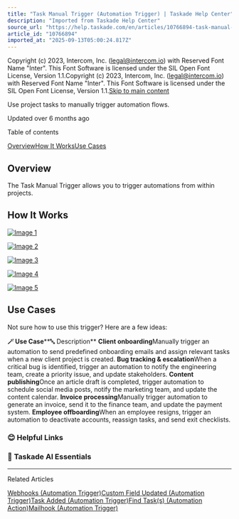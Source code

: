 ```yaml
---
title: "Task Manual Trigger (Automation Trigger) | Taskade Help Center"
description: "Imported from Taskade Help Center"
source_url: "https://help.taskade.com/en/articles/10766894-task-manual-trigger-automation-trigger"
article_id: "10766894"
imported_at: "2025-09-13T05:00:24.817Z"
---
```


Copyright (c) 2023, Intercom, Inc. (legal@intercom.io) with Reserved Font Name "Inter". This Font Software is licensed under the SIL Open Font License, Version 1.1.Copyright (c) 2023, Intercom, Inc. (legal@intercom.io) with Reserved Font Name "Inter". This Font Software is licensed under the SIL Open Font License, Version 1.1.[Skip to main content](https://help.taskade.com/en/articles/10766894-task-manual-trigger-automation-trigger#main-content)

Use project tasks to manually trigger automation flows.

Updated over 6 months ago

Table of contents

[Overview](https://help.taskade.com/en/articles/10766894-task-manual-trigger-automation-trigger#h_eb18f87f4b)[How It Works](https://help.taskade.com/en/articles/10766894-task-manual-trigger-automation-trigger#h_c47be8e7a4)[Use Cases](https://help.taskade.com/en/articles/10766894-task-manual-trigger-automation-trigger#h_fbd695f107)

Overview
--------

The Task Manual Trigger allows you to trigger automations from within projects.

How It Works
------------

[![Image 1](../../.gitbook/assets/imported/task-manual-trigger-automation-trigger-1.png)](https://downloads.intercomcdn.com/i/o/plyqw4hf/1420837401/6ba4e1ab4c5be57a8814546d3198/automation-generator-1.png?expires=1757741400&signature=5a3427324b5e2b2229bd18534d2e6548b9a1c35f64be6afe585c01c6f3d1c2f1&req=dSQlFsF9moVfWPMW1HO4zTN%2B7raavc20lsErPkrfW5%2Boy%2BdKooWKpfJRQd1h%0AYYHj%2Bb103adUdUS63Zk%3D%0A)

[![Image 2](../../.gitbook/assets/imported/task-manual-trigger-automation-trigger-2.jpg)](https://downloads.intercomcdn.com/i/o/plyqw4hf/1420820057/0824ee87be983111d41f8fbea05f/task-manual-trigger.jpg?expires=1757741400&signature=8d962cf82487c3b26f2f42e39fa5cb3c6a8573eb7ad013a32f8e9c194b2fcbea&req=dSQlFsF8nYFaXvMW1HO4zSarod6hpP6dXval9gPiM0bDaCZsgrwRV4Yzj1Cd%0A5zBnNaOrKd4MkmCwYOo%3D%0A)

[![Image 3](../../.gitbook/assets/imported/task-manual-trigger-automation-trigger-3.jpg)](https://downloads.intercomcdn.com/i/o/plyqw4hf/1420834598/9fc7b845813f464d36af4360d543/task-manual-trigger-1.jpg?expires=1757741400&signature=2cd9b359acaf2e6071325553515b53f4ed430f8d66105b47161fd8aa118d5dc7&req=dSQlFsF9mYRWUfMW1HO4zXmGHP8%2BiICsjVGvBelfkxhYOuSHmOmTQX80gj9U%0A%2Fg8Byyvj0xgZ%2FOarNzo%3D%0A)

[![Image 4](../../.gitbook/assets/imported/task-manual-trigger-automation-trigger-4.jpg)](https://downloads.intercomcdn.com/i/o/plyqw4hf/1420834457/ba89d57856c73a10aaa969e66ab6/task-manual-trigger-2.jpg?expires=1757741400&signature=9b3033294b9f2b8ea4eb63dfb68e3e75b36b7b9fed37f00557693c635ba35ac9&req=dSQlFsF9mYVaXvMW1HO4zXPknOJVgK8Y89YJJAdd0PJkPhUlrLK5I8jHLed%2F%0Ar4FAPoAcEMqau1LR%2BAY%3D%0A)

[![Image 5](../../.gitbook/assets/imported/task-manual-trigger-automation-trigger-5.jpg)](https://downloads.intercomcdn.com/i/o/plyqw4hf/1420833864/74b6373cffab61750d81d57cb701/task-manual-trigger-4.jpg?expires=1757741400&signature=fad1358a5345fdc8bba6b16232881973c1da8a73c467ad671103255040816cb5&req=dSQlFsF9nolZXfMW1HO4zQyiEz5QRGdECFgEGBmUK9I3pwDQieRS2qo49Pqp%0AfZXeTedoCouXr2T3qeU%3D%0A)

Use Cases
---------

Not sure how to use this trigger? Here are a few ideas:

**🪄 Use Case****🔤 Description**
**Client onboarding**Manually trigger an automation to send predefined onboarding emails and assign relevant tasks when a new client project is created.
**Bug tracking & escalation**When a critical bug is identified, trigger an automation to notify the engineering team, create a priority issue, and update stakeholders.
**Content publishing**Once an article draft is completed, trigger automation to schedule social media posts, notify the marketing team, and update the content calendar.
**Invoice processing**Manually trigger automation to generate an invoice, send it to the finance team, and update the payment system.
**Employee offboarding**When an employee resigns, trigger an automation to deactivate accounts, reassign tasks, and send exit checklists.
### **😊 Helpful Links**
### 🤖 **Taskade AI Essentials**

* * *

Related Articles

[Webhooks (Automation Trigger)](https://help.taskade.com/en/articles/9494976-webhooks-automation-trigger)[Custom Field Updated (Automation Trigger)](https://help.taskade.com/en/articles/9942144-custom-field-updated-automation-trigger)[Task Added (Automation Trigger)](https://help.taskade.com/en/articles/10475712-task-added-automation-trigger)[Find Task(s) (Automation Action)](https://help.taskade.com/en/articles/10504418-find-task-s-automation-action)[Mailhook (Automation Trigger)](https://help.taskade.com/en/articles/10857885-mailhook-automation-trigger)